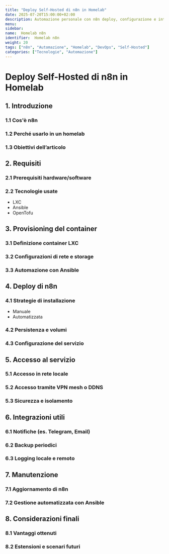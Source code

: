 ```yaml
---
title: "Deploy Self-Hosted di n8n in Homelab"
date: 2025-07-20T15:00:00+02:00
description: Automazione personale con n8n deploy, configurazione e integrazione in un ambiente casalingo
menu:
sidebar:
name:  Homelab n8n
identifier:  Homelab n8n
weight: 20
tags: ["n8n", "Automazione", "Homelab", "DevOps", "Self-Hosted"]
categories: ["Tecnologie", "Automazione"]
---
```

# Deploy Self-Hosted di n8n in Homelab

## 1. Introduzione

### 1.1 Cos'è n8n  
### 1.2 Perché usarlo in un homelab  
### 1.3 Obiettivi dell’articolo

## 2. Requisiti

### 2.1 Prerequisiti hardware/software  
### 2.2 Tecnologie usate  
- LXC
- Ansible
- OpenTofu

## 3. Provisioning del container

### 3.1 Definizione container LXC  
### 3.2 Configurazioni di rete e storage  
### 3.3 Automazione con Ansible

## 4. Deploy di n8n

### 4.1 Strategie di installazione  
- Manuale
- Automatizzata

### 4.2 Persistenza e volumi  
### 4.3 Configurazione del servizio

## 5. Accesso al servizio

### 5.1 Accesso in rete locale  
### 5.2 Accesso tramite VPN mesh o DDNS  
### 5.3 Sicurezza e isolamento

## 6. Integrazioni utili

### 6.1 Notifiche (es. Telegram, Email)  
### 6.2 Backup periodici  
### 6.3 Logging locale e remoto

## 7. Manutenzione

### 7.1 Aggiornamento di n8n  
### 7.2 Gestione automatizzata con Ansible

## 8. Considerazioni finali

### 8.1 Vantaggi ottenuti  
### 8.2 Estensioni e scenari futuri  
